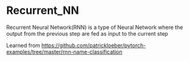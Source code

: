 # Recurrent_NN
Recurrent Neural Network(RNN) is a type of Neural Network where the output from the previous step are fed as input to the current step

Learned from https://github.com/patrickloeber/pytorch-examples/tree/master/rnn-name-classification
